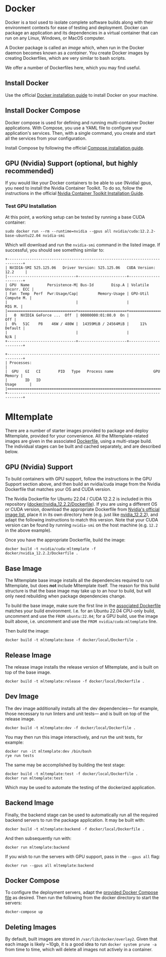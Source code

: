 # Docker

Docker is a tool used to isolate complete software builds along with their environment contexts for ease of testing
and deployment. Docker can package an application and its dependencies in a virtual container that can run on any Linux, 
Windows, or MacOS computer. 

A Docker package is called an *image* which, when run in the Docker daemon becomes known as a *container*. You create
Docker images by creating Dockerfiles, which are very similar to bash scripts. 

We offer a number of Dockerfiles here, which you may find useful.

## Install Docker

Use the official [Docker installation guide](https://docs.docker.com/engine/install/) to install Docker on your machine.

## Install Docker Compose

Docker compose is used for defining and running multi-container Docker applications. With Compose, you use a YAML file 
to configure your application's services. Then, with a single command, you create and start all the services from your 
configuration. 

Install Compose by following the official [Compose installation guide](https://docs.docker.com/compose/install/).

## GPU (Nvidia) Support (optional, but highly recommended)

If you would like your Docker containers to be able to use (Nvidia) gpus, you need to install the Nvidia Container
Toolkit. To do so, follow the instructions in the official
[Nvidia Container Toolkit Installation Guide](https://docs.nvidia.com/datacenter/cloud-native/container-toolkit/latest/install-guide.html).

### Test GPU Installation

At this point, a working setup can be tested by running a base CUDA container:

```commandline
sudo docker run --rm --runtime=nvidia --gpus all nvidia/cuda:12.2.2-base-ubuntu22.04 nvidia-smi
```

Which will download and run the `nvidia-smi` command in the listed image. If successful, you should see something 
similar to:

```text
+-----------------------------------------------------------------------------+
| NVIDIA-SMI 525.125.06   Driver Version: 525.125.06   CUDA Version: 12.2     |
|-------------------------------+----------------------+----------------------+
| GPU  Name        Persistence-M| Bus-Id        Disp.A | Volatile Uncorr. ECC |
| Fan  Temp  Perf  Pwr:Usage/Cap|         Memory-Usage | GPU-Util  Compute M. |
|                               |                      |               MIG M. |
|===============================+======================+======================|
|   0  NVIDIA GeForce ...  Off  | 00000000:01:00.0  On |                  Off |
|  0%   51C    P8    46W / 480W |  14359MiB / 24564MiB |     11%      Default |
|                               |                      |                  N/A |
+-------------------------------+----------------------+----------------------+
                                                                               
+-----------------------------------------------------------------------------+
| Processes:                                                                  |
|  GPU   GI   CI        PID   Type   Process name                  GPU Memory |
|        ID   ID                                                   Usage      |
|=============================================================================|
+-----------------------------------------------------------------------------+
```

# Mltemplate

There are a number of starter images provided to package and deploy Mltemplate, provided for your convenience. All the 
Mltemplate-related images are given in the associated [Dockerfile](local/Dockerfile), using a multi-stage build. 
The individual stages can be built and cached separately, and are described below.

## GPU (Nvidia) Support

To build containers with GPU support, follow the instructions in the GPU Support section above, and then build an 
nvidia/cuda image from the Nvidia Dockerfile that matches your OS and CUDA version.

The Nvidia Dockerfile for Ubuntu 22.04 / CUDA 12.2.2 is included in this repository 
([docker/nvidia_12.2.2/Dockerfile](docker/nvidia_12.2.2/Dockerfile)). If you are using a different OS or CUDA version, 
download the appropriate Dockerfile from 
[Nvidia's official image list](https://gitlab.com/nvidia/container-images/cuda/-/tree/master/dist), place it in its own 
directory here (e.g. just like [nvidia_12.2.2](docker/nvidia_12.2.2)), and adapt the following instructions to match 
this version. Note that your CUDA version can be found by running `nvidia-smi` on the host machine (e.g. `12.2` in the 
above example).

Once you have the appropriate Dockerfile, build the image:

```commandline
docker build -t nvidia/cuda:mltemplate -f docker/nvidia_12.2.2/Dockerfile .
```

## Base Image

The Mltemplate base image installs all the dependencies required to run Mltemplate, but does **not** include Mltemplate 
itself. The reason for this build structure is that the base image may take up to an hour to build, but will only need 
rebuilding when package dependencies change.

To build the base image, make sure the first line in the [associated Dockerfile](docker/local/Dockerfile) 
matches your build environment. I.e. for an Ubuntu 22.04 CPU-only build, uncomment and use the `FROM ubuntu:22.04`; for 
a GPU build, use the image built above, i.e. uncomment and use the `FROM nvidia/cuda:mltemplate` line. 

Then build the image:

```commandline
docker build -t mltemplate:base -f docker/local/Dockerfile .
```

## Release Image

The release image installs the release version of Mltemplate, and is built on top of the base image.

```commandline
docker build -t mltemplate:release -f docker/local/Dockerfile .
```

## Dev Image

The dev image additionally installs all the dev dependencies— for example, those necessary to run linters and unit 
tests— and is built on top of the release image.

```commandline 
docker build -t mltemplate:dev -f docker/local/Dockerfile .
```

You may then run this image interactively, and run the unit tests, for example:

```commandline
docker run -it mltemplate:dev /bin/bash
rye run tests
```

The same may be accomplished by building the test stage:

```commandline
docker build -t mltemplate:test -f docker/local/Dockerfile .
docker run mltemplate:test
```

Which may be used to automate the testing of the dockerized application.

## Backend Image

Finally, the backend stage can be used to automatically run all the required backend servers to run the package 
application. It may be built with:

```commandline
docker build -t mltemplate:backend -f docker/local/Dockerfile .
```

And then subsequently run with:

```commandline
docker run mltemplate:backend
```

If you wish to run the servers with GPU support, pass in the `--gpus all` flag:

```commandline
docker run --gpus all mltemplate:backend
```

## Docker Compose 

To configure the deployment servers, adapt the [provided Docker Compose file](docker-compose.yml) as desired. Then run
the following from the docker directory to start the servers:

```commandline
docker-compose up
```

## Deleting Images

By default, built images are stored in `/var/lib/docker/overlay2`. Given that each image is likely ~10gb, it is a good 
idea to run `docker system prune -a` from time to time, which will delete all images not actively in a container.

